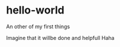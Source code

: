 hello-world
===========

An other of my first things

Imagine that it willbe done and helpfull
Haha
